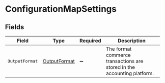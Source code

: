 # ConfigurationMapSettings


## Fields

| Field                                                                   | Type                                                                    | Required                                                                | Description                                                             |
| ----------------------------------------------------------------------- | ----------------------------------------------------------------------- | ----------------------------------------------------------------------- | ----------------------------------------------------------------------- |
| `OutputFormat`                                                          | [OutputFormat](../../Models/Shared/OutputFormat.md)                     | :heavy_minus_sign:                                                      | The format commerce transactions are stored in the accounting platform. |